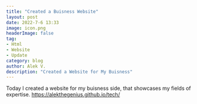 ```yaml
---
title: "Created a Buisness Website"
layout: post
date: 2022-7-6 13:33
image: icon.png
headerImage: false
tag:
- Html
- Website
- Update
category: blog
author: Alek V.
description: "Created a Website for My Buisness"
---
```


Today I created a website for my buisness side, that showcases my fields of expertise. https://alekthegenius.github.io/tech/
